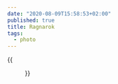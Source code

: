 ```yaml
---
date: "2020-08-09T15:58:53+02:00"
published: true
title: Ragnarok
tags:
  - photo
---
```


{{<figure alt="Ragnarok" src="/images/2020-08-09-Ragnarok.jpg" width="1280">}}
